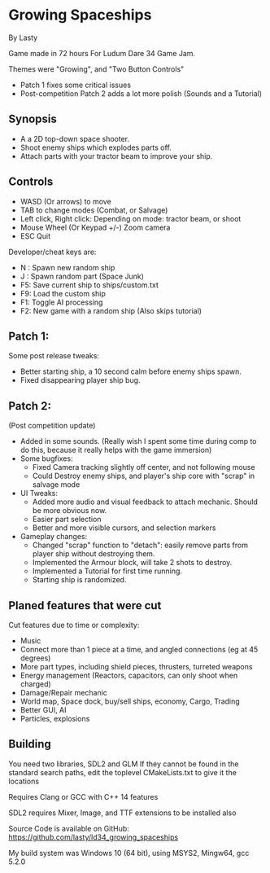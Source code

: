 
Growing Spaceships
==================
By Lasty

Game made in 72 hours For Ludum Dare 34 Game Jam.

Themes were "Growing", and "Two Button Controls"

- Patch 1 fixes some critical issues
- Post-competition Patch 2 adds a lot more polish (Sounds and a Tutorial)


Synopsis
--------
- A a 2D top-down space shooter.
- Shoot enemy ships which explodes parts off.
- Attach parts with your tractor beam to improve your ship.


Controls
--------------
- WASD (Or arrows) to move
- TAB to change modes (Combat, or Salvage)
- Left click, Right click:  Depending on mode: tractor beam, or shoot
- Mouse Wheel (Or Keypad +/-) Zoom camera
- ESC Quit


Developer/cheat keys are:
- N : Spawn new random ship
- J : Spawn random part (Space Junk)
- F5: Save current ship to ships/custom.txt
- F9: Load the custom ship
- F1: Toggle AI processing
- F2: New game with a random ship (Also skips tutorial)


Patch 1:
--------
Some post release tweaks:
- Better starting ship, a 10 second calm before enemy ships spawn.
- Fixed disappearing player ship bug.


Patch 2:
--------
(Post competition update)
- Added in some sounds.  (Really wish I spent some time during comp to do this,
because it really helps with the game immersion)
- Some bugfixes:
  - Fixed Camera tracking slightly off center, and not following mouse
  - Could Destroy enemy ships, and player's ship core with "scrap" in salvage mode
- UI Tweaks:
  - Added more audio and visual feedback to attach mechanic.  Should be more obvious now.
  - Easier part selection
  - Better and more visible cursors, and selection markers
- Gameplay changes:
  - Changed "scrap" function to "detach": easily remove parts from player ship without destroying them.
  - Implemented the Armour block, will take 2 shots to destroy.
  - Implemented a Tutorial for first time running.
  - Starting ship is randomized.


Planed features that were cut
----------
Cut features due to time or complexity:
- Music
- Connect more than 1 piece at a time, and angled connections (eg at 45 degrees)
- More part types, including shield pieces, thrusters, turreted weapons
- Energy management (Reactors, capacitors, can only shoot when charged)
- Damage/Repair mechanic
- World map, Space dock, buy/sell ships, economy, Cargo, Trading
- Better GUI, AI
- Particles, explosions


Building
--------
You need two libraries, SDL2 and GLM
If they cannot be found in the standard search paths, edit the toplevel CMakeLists.txt to give it the locations

Requires Clang or GCC with C++ 14 features

SDL2 requires Mixer, Image, and TTF extensions to be installed also

Source Code is available on GitHub:  https://github.com/lasty/ld34_growing_spaceships

My build system was Windows 10 (64 bit), using MSYS2, Mingw64, gcc 5.2.0
